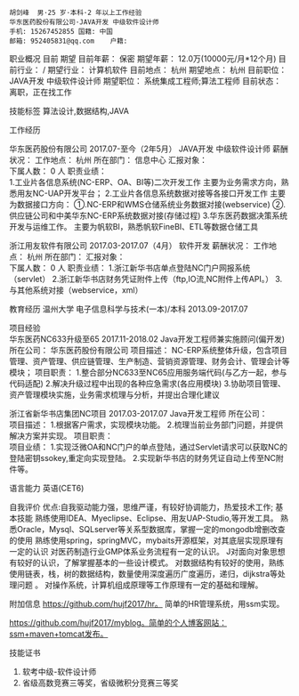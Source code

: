 	
	胡剑峰  男·25 岁·本科·2 年以上工作经验
	华东医药股份有限公司·JAVA开发 中级软件设计师
	手机:	15267452855	国籍:	中国
	邮箱:	952405831@qq.com	户籍:	


职业概况
目前	期望 
目前年薪：	保密				期望年薪：	12.0万(10000元/月*12个月)
目前行业：	/				 期望行业：	计算机软件
目前地点：	杭州			       期望地点：	杭州
目前职位：	JAVA开发 中级软件设计师		 期望职位：	系统集成工程师;算法工程师
目前状态：	离职，正在找工作		


技能标签
算法设计,数据结构,JAVA


工作经历

华东医药股份有限公司	2017.07-至今（2年5月）
JAVA开发 中级软件设计师
薪酬状况：		工作地点：	杭州
所在部门：	信息中心	汇报对象：	
下属人数：	0 人
职责业绩：	
1.工业片各信息系统(NC-ERP、OA、BI等)二次开发工作
主要为业务需求方向，熟悉用友NC-UAP开发平台；
2.工业片各信息系统数据对接等各接口开发工作
主要为数据接口方向：
①.NC-ERP和WMS仓储系统业务数据对接(webservice)
②.供应链公司和中美华东NC-ERP系统数据对接(存储过程)
3.华东医药数据决策系统开发与运维工作。
主要为帆软BI，熟悉帆软FineBI、ETL等数据仓储工具
          

浙江用友软件有限公司	2017.03-2017.07（4月）
软件开发
薪酬状况：		工作地点：	杭州
所在部门：		汇报对象：	
下属人数：	0 人
职责业绩：	1.浙江新华书店单点登陆NC门户网报系统（servlet）
2.浙江新华书店财务凭证附件上传（ftp,IO流,NC附件上传API。）
3.与其他系统对接（webservice，xml）
          



教育经历
温州大学	电子信息科学与技术(一本)/本科	2013.09-2017.07

	
项目经验	
华东医药NC633升级至65	2017.11-2018.02
Java开发工程师兼实施顾问(偏开发)
所在公司：	华东医药股份有限公司
项目描述：	NC-ERP系统整体升级，包含项目管理、资产管理、供应链管理、生产制造、营销资源管理、财务会计、管理会计等模块；
项目职责：	1.整合部分NC633至NC65应用服务端代码(与乙方一起，参与代码适配)
2.解决升级过程中出现的各种应急需求(各应用模块)
3.协助项目管理、资产管理模块实施，业务需求梳理与分析，并提出合理化建议 


浙江省新华书店集团NC项目	2017.03-2017.07
Java开发工程师
所在公司：	
项目描述：	1.根据客户需求，实现模块功能。
2.梳理当前业务部门问题，并提供解决方案并实现。
项目职责：	 
项目业绩：	1.实现泛微OA和NC门户的单点登陆，通过Servlet请求可以获取NC的登陆密钥ssokey,重定向实现登陆。
2.实现新华书店的财务凭证自动上传至NC附件等。



语言能力
英语(CET6)


自我评价
优点:自我驱动能力强，思维严谨，有较好协调能力，热爱技术工作;
基本技能
熟练使用IDEA、Myeclipse、Eclipse、用友UAP-Studio,等开发工具。
熟悉Oracle，Mysql、SQLserver等关系型数据库，掌握一定的mongodb增删改查的使用
熟练使用spring，springMVC，mybaits开源框架，对其底层实现原理有一定的认识
对医药制造行业GMP体系业务流程有一定的认识。
J对面向对象思想有较好的认识，了解掌握基本的一些设计模式。
对数据结构有较好的使用，熟练使用链表，栈，树的数据结构，数量使用深度遍历广度遍历，递归，dijkstra等处理问题 。
对操作系统，计算机组成原理等工作原理有一定的基础和理解。


附加信息
https://github.com/hujf2017/hr。 简单的HR管理系统，用ssm实现。

https://github.com/hujf2017/myblog。简单的个人博客网站：ssm+maven+tomcat发布。

技能证书
1.	软考中级-软件设计师
2.	省级高数竞赛三等奖，省级微积分竞赛三等奖
